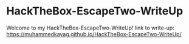 # HackTheBox-EscapeTwo-WriteUp
Welcome to my HackTheBox-EscapeTwo-WriteUp!
link to write-up: https://muhammedkayag.github.io/HackTheBox-EscapeTwo-WriteUp/

